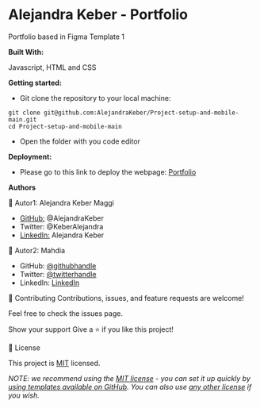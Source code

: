 # Alejandra Keber - Portfolio

Portfolio based in Figma Template 1

**Built With:**

Javascript, HTML and CSS

**Getting started:**

- Git clone the repository to your local machine:
```
git clone git@github.com:AlejandraKeber/Project-setup-and-mobile-main.git
cd Project-setup-and-mobile-main
```
- Open the folder with you code editor

**Deployment:**
- Please go to this link to deploy the webpage: [Portfolio](https://alejandrakeber.github.io/)

**Authors**

👤 Autor1: Alejandra Keber Maggi 
- [GitHub:](https://github.com/AlejandraKeber) @AlejandraKeber
- Twitter: @KeberAlejandra
- [LinkedIn:](www.linkedin.com/in/alejandra-keber) Alejandra Keber

👤 Autor2: Mahdia
- GitHub: [@githubhandle](https://github.com/githubhandle)
- Twitter: [@twitterhandle](https://twitter.com/twitterhandle)
- LinkedIn: [LinkedIn](https://linkedin.com/in/linkedinhandle)

🤝 Contributing
Contributions, issues, and feature requests are welcome!

Feel free to check the issues page.

Show your support
Give a ⭐️ if you like this project!

📝 License

This project is [MIT](./LICENSE) licensed.

_NOTE: we recommend using the [MIT license](https://choosealicense.com/licenses/mit/) - you can set it up quickly by [using templates available on GitHub](https://docs.github.com/en/communities/setting-up-your-project-for-healthy-contributions/adding-a-license-to-a-repository). You can also use [any other license](https://choosealicense.com/licenses/) if you wish._
